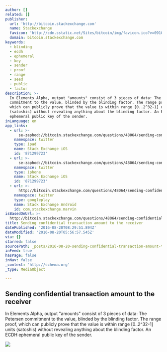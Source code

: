 ```yaml
---
author: []
related: []
publisher:
  url: 'http://bitcoin.stackexchange.com'
  name: Stackexchange
  favicon: 'http://cdn.sstatic.net/Sites/bitcoin/img/favicon.ico?v=0910168c5c65'
  domain: bitcoin.stackexchange.com
keywords:
  - blinding
  - ecdh
  - ephemeral
  - key
  - sender
  - proof
  - range
  - seed
  - public
  - factor
description: >-
  In Elements Alpha, output "amounts" consist of 3 pieces of data: The Petersen
  commitment to the value, blinded by the blinding factor. The range proof,
  which can publicly prove that the value is within range [0..2^32-1] units
  (satoshis) without revealing anything about the blinding factor. An ECDH
  ephemeral public key of the sender.
inLanguage: en
app_links:
  - url: >-
      se-zaphod://bitcoin.stackexchange.com/questions/48064/sending-confidential-transaction-amount-to-the-receiver
    namespace: twitter
    type: ipad
    name: Stack Exchange iOS
    id: '871299723'
  - url: >-
      se-zaphod://bitcoin.stackexchange.com/questions/48064/sending-confidential-transaction-amount-to-the-receiver
    namespace: twitter
    type: iphone
    name: Stack Exchange iOS
    id: '871299723'
  - url: >-
      http://bitcoin.stackexchange.com/questions/48064/sending-confidential-transaction-amount-to-the-receiver
    namespace: twitter
    type: googleplay
    name: Stack Exchange Android
    id: com.stackexchange.marvin
isBasedOnUrl: >-
  http://bitcoin.stackexchange.com/questions/48064/sending-confidential-transaction-amount-to-the-receiver
title: Sending confidential transaction amount to the receiver
datePublished: '2016-08-20T08:29:51.894Z'
dateModified: '2016-08-20T05:56:57.545Z'
via: {}
starred: false
sourcePath: _posts/2016-08-20-sending-confidential-transaction-amount-to-the-receiver.md
inFeed: true
hasPage: false
inNav: false
_context: 'http://schema.org'
_type: MediaObject

---
```

<article style=""><h1>Sending confidential transaction amount to the receiver</h1><p>In Elements Alpha, output "amounts" consist of 3 pieces of data: The Petersen commitment to the value, blinded by the blinding factor. The range proof, which can publicly prove that the value is within range [0..2^32-1] units (satoshis) without revealing anything about the blinding factor. An ECDH ephemeral public key of the sender.</p><img src="http://cdn.sstatic.net/Sites/bitcoin/img/apple-touch-icon.png?v=a43e5a337e6b&amp;a" /></article>